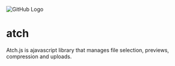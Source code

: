 ![GitHub Logo](../leigh_develop/blob/master/leighbennett/atch/images/atch_logo.svg)


# atch
Atch.js is ajavascript library that manages file selection, previews, compression and uploads.


